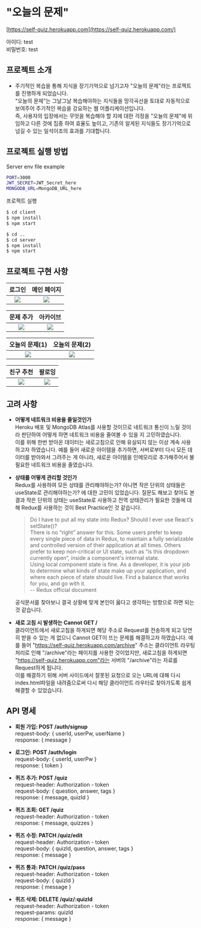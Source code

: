 # "오늘의 문제"

[https://self-quiz.herokuapp.com](https://self-quiz.herokuapp.com/)

아이디: test  
비밀번호: test

## 프로젝트 소개

- 주기적인 복습을 통해 지식을 장기기억으로 넘기고자 "오늘의 문제"라는 프로젝트를 진행하게 되었습니다.  
"오늘의 문제"는 그날그날 복습해야하는 지식들을 망각곡선을 토대로 자동적으로 보여주어 주기적인 복습을 강요하는 웹 어플리케이션입니다.  
즉, 사용자의 입장에서는 무엇을 복습해야 할 지에 대한 걱정을 "오늘의 문제"에 위임하고 다른 것에 집중 하여 효율도 높이고, 기존의 알게된 지식들도 장기기억으로 넘길 수 있는 일석이조의 효과를 기대합니다.

## 프로젝트 실행 방법

Server env file example

```bash
PORT=3000
JWT_SECRET=JWT_Secret_here
MONGODB_URL=MongoDB_URL_here
```

프로젝트 실행

```bash
$ cd client
$ npm install
$ npm start

$ cd ..
$ cd server
$ npm install
$ npm start
```

## 프로젝트 구현 사항

|                 로그인                |               메인 페이지                |
| :-----------------------------------: | :-----------------------------------: |
| <img src="https://user-images.githubusercontent.com/59194356/97017373-c9c81280-1588-11eb-84fd-08e6c2b48fe4.png" >    | <img src="https://user-images.githubusercontent.com/59194356/97017378-caf93f80-1588-11eb-87e5-24be2620637e.png" >   |

|               문제 추가                |              아카이브               |
| :-----------------------------------: | :-----------------------------------: |
| <img src="https://user-images.githubusercontent.com/59194356/97017382-cb91d600-1588-11eb-8796-5da73c1b3de6.png" > | <img src="https://user-images.githubusercontent.com/59194356/97017386-ccc30300-1588-11eb-9c44-a3e76df96da4.png" >  |

|                오늘의 문제(1)            |             오늘의 문제(2)             |
| :-----------------------------------: | :-----------------------------------: |
| <img src="https://user-images.githubusercontent.com/59194356/97017388-cd5b9980-1588-11eb-9e70-cd5e2525b82d.png" > | <img src="https://user-images.githubusercontent.com/59194356/97017393-ce8cc680-1588-11eb-8ead-2186c9313d95.png" > |

|               친구 추천               |                 팔로잉                |
| :-----------------------------------: | :-----------------------------------: |
| <img src="./screenshot/knowingman.png" > | <img src="./screenshot/follow.png" > |

## 고려 사항

- **어떻게 네트워크 비용을 줄일것인가**  
  Heroku 배포 및 MongoDB Atlas를 사용할 것이므로 네트워크 통신이 느릴 것이라 판단하여 어떻게 하면 네트워크 비용을 줄여볼 수 있을 지 고민하였습니다.  
  이를 위해 한번 받아온 데이터는 새로고침으로 인해 유실되지 않는 이상 계속 사용하고자 하였습니다. 예를 들어 새로운 아이템을 추가하면, 서버로부터 다시 모든 데이터를 받아와서 그려주는 게 아니라, 새로운 아이템을 인메모리로 추가해주어서 불필요한 네트워크 비용을 줄였습니다.

- **상태를 어떻게 관리할 것인가**  
  Redux를 사용하여 모든 상태를 관리해야하는가? 아니면 작은 단위의 상태들은 useState로 관리해야하는가? 에 대한 고민이 있었습니다. 질문도 해보고 찾아도 본 결과 작은 단위의 상태는 useState로 사용하고 전역 상태관리가 필요한 것들에 대해 Redux를 사용하는 것이 Best Practice인 것 같습니다.
  > Do I have to put all my state into Redux? Should I ever use React's setState()?  
  There is no “right” answer for this. Some users prefer to keep every single piece of data in Redux, to maintain a fully serializable and controlled version of their application at all times. Others prefer to keep non-critical or UI state, such as “is this dropdown currently open”, inside a component's internal state.  
  Using local component state is fine. As a developer, it is your job to determine what kinds of state make up your application, and where each piece of state should live. Find a balance that works for you, and go with it.  
  -- Redux official document

  공식문서를 찾아보니 결국 상황에 맞게 본인이 옳다고 생각하는 방향으로 하면 되는 것 같습니다.

- **새로 고침 시 발생하는 Cannot GET /**  
  클라이언트에서 새로고침을 하게되면 해당 주소로 Request를 전송하게 되고 당연히 받을 수 있는 게 없으니 Cannot GET이 뜨는 문제를 해결하고자 하였습니다. 예를 들어 "https://self-quiz.herokuapp.com/archive" 주소는 클라이언트 라우팅 처리로 인해 "/archive"라는 페이지를 사용한 것이었지만, 새로고침을 하게되면 "https://self-quiz.herokuapp.com"라는 서버의 "/archive"라는 자료를 Request하게 됩니다.  
  이를 해결하기 위해 서버 사이드에서 잘못된 요청으로 오는 URL에 대해 다시 index.html파일을 내려줌으로써 다시 해당 클라이언트 라우터로 찾아가도록 쉽게 해결할 수 있었습니다.

## API 명세

- **회원 가입: POST /auth/signup**  
  request-body: { userId, userPw, userName }  
  response: { message }  

- **로그인: POST /auth/login**  
  request-body: { userId, userPw }  
  response: { token }  

- **퀴즈 추가: POST /quiz**  
  request-header: Authorization - token  
  request-body: { question, answer, tags }  
  response: { message, quizId }  

- **퀴즈 조회: GET /quiz**  
  request-header: Authorization - token  
  response: { message, quizzes }  
  
- **퀴즈 수정: PATCH /quiz/edit**  
  request-header: Authorization - token  
  request-body: { quizId, question, answer, tags }  
  response: { message }  

- **퀴즈 통과: PATCH /quiz/pass**  
  request-header: Authorization - token  
  request-body: { quizId }  
  response: { message }  

- **퀴즈 삭제: DELETE /quiz/:quizId**  
  request-header: Authorization - token  
  request-params: quizId  
  response: { message }  
